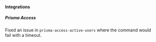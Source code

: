 
#### Integrations
##### Prisma Access
Fixed an issue in `prisma-access-active-users` where the command would fail with a timeout.
